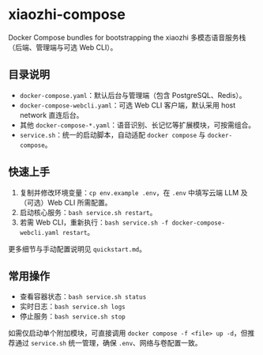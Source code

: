 # xiaozhi-compose

Docker Compose bundles for bootstrapping the xiaozhi 多模态语音服务栈（后端、管理端与可选 Web CLI）。

## 目录说明
- `docker-compose.yaml`：默认后台与管理端（包含 PostgreSQL、Redis）。
- `docker-compose-webcli.yaml`：可选 Web CLI 客户端，默认采用 host network 直连后台。
- 其他 `docker-compose-*.yaml`：语音识别、长记忆等扩展模块，可按需组合。
- `service.sh`：统一的启动脚本，自动适配 `docker compose` 与 `docker-compose`。

## 快速上手
1. 复制并修改环境变量：`cp env.example .env`，在 `.env` 中填写云端 LLM 及（可选）Web CLI 所需配置。
2. 启动核心服务：`bash service.sh restart`。
3. 若需 Web CLI，重新执行：`bash service.sh -f docker-compose-webcli.yaml restart`。

更多细节与手动配置说明见 `quickstart.md`。

## 常用操作
- 查看容器状态：`bash service.sh status`
- 实时日志：`bash service.sh logs`
- 停止服务：`bash service.sh stop`

如需仅启动单个附加模块，可直接调用 `docker compose -f <file> up -d`，但推荐通过 `service.sh` 统一管理，确保 `.env`、网络与卷配置一致。
